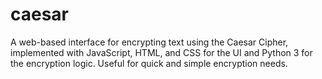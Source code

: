 # caesar
A web-based interface for encrypting text using the Caesar Cipher, implemented with JavaScript, HTML, and CSS for the UI and Python 3 for the encryption logic. Useful for quick and simple encryption needs.
